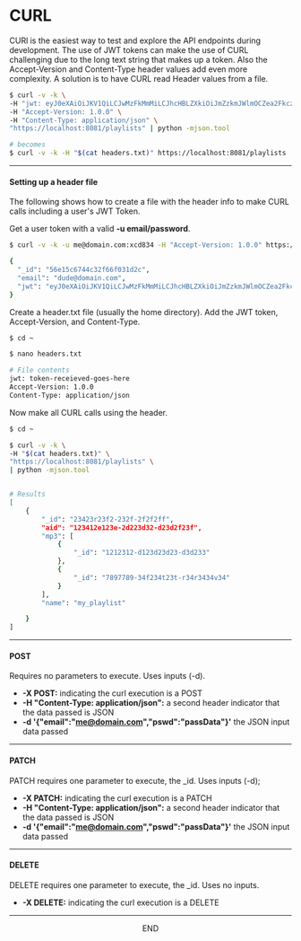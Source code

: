 <div class="page-header">
  <h1  id="page-title">CURL</h1>
</div>

CURl is the easiest way to test and explore the API endpoints during development. The use of JWT tokens can make the
use of CURL challenging due to the long text string that makes up a token. Also the Accept-Version and
Content-Type header values
add even more complexity. A solution is to have CURL read Header values from a file.

```bash
$ curl -v -k \
-H "jwt: eyJ0eXAiOiJKV1QiLCJwMzFkMmMiLCJhcHBLZXkiOiJmZzkmJWlmOCZea2FkczAyM2xkZnMrLS" \
-H "Accept-Version: 1.0.0" \
-H "Content-Type: application/json" \
"https://localhost:8081/playlists" | python -mjson.tool

# becomes
$ curl -v -k -H "$(cat headers.txt)" https://localhost:8081/playlists | python -mjson.tool
```

___
#### Setting up a header file

The following shows how to create a file with the header info to make CURL calls including a user's
JWT Token.


Get a user token with a valid __-u email/password__.
```bash
$ curl -v -k -u me@domain.com:xcd834 -H "Accept-Version: 1.0.0" https://localhost:8081/account/token | python -mjson.tool

{
  "_id": "56e15c6744c32f66f031d2c",
  "email": "dude@domain.com",
  "jwt": "eyJ0eXAiOiJKV1QiLCJwMzFkMmMiLCJhcHBLZXkiOiJmZzkmJWlmOCZea2FkczAyM2xkZnMrLS"
}
```


Create a header.txt file (usually the home directory). Add the JWT token, Accept-Version, and Content-Type.
```bash
$ cd ~

$ nano headers.txt

# File contents
jwt: token-receieved-goes-here
Accept-Version: 1.0.0
Content-Type: application/json
```


Now make all CURL calls using the header.
```bash
$ cd ~

$ curl -v -k \
-H "$(cat headers.txt)" \
"https://localhost:8081/playlists" \
| python -mjson.tool


# Results
[
    {
        "_id": "23423r23f2-232f-2f2f2ff",
        "aid": "123412e123e-2d223d32-d23d2f23f",
        "mp3": [
            {
                "_id": "1212312-d123d23d23-d3d233"
            },
            {
                "_id": "7897789-34f234t23t-r34r3434v34"
            }
        ],
        "name": "my_playlist"

    }
]
```





___
#### POST
Requires no parameters to execute. Uses inputs (-d).

* __-X POST:__ indicating the curl execution is a POST
* __-H "Content-Type: application/json":__ a second header indicator that the data passed is JSON
* __-d '{"email":"me@domain.com","pswd":"passData"}'__ the JSON input data passed


___
#### PATCH
PATCH requires one parameter to execute, the \_id. Uses inputs (-d);

* __-X PATCH:__ indicating the curl execution is a PATCH
* __-H "Content-Type: application/json":__ a second header indicator that the data passed is JSON
* __-d '{"email":"me@domain.com","pswd":"passData"}'__ the JSON input data passed

___
#### DELETE
DELETE requires one parameter to execute, the \_id. Uses no inputs.

* __-X DELETE:__ indicating the curl execution is a DELETE



___
<div style="margin:0 auto;text-align:center;">END</div>
